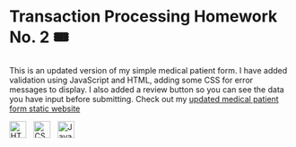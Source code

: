 # Transaction Processing Homework No. 2 :tickets:
###
This is an updated version of my simple medical patient form. I have added validation using JavaScript and HTML, adding some CSS for error messages to display. I also added a review button so you can see the data you have input before submitting. Check out my [updated medical patient form static website](https://bradenabramowitz.github.io/tphw2/hw2.html)

<img align="left" alt="HTML" width="30px" style="padding-right:10px;" src="https://cdn.jsdelivr.net/gh/devicons/devicon@latest/icons/html5/html5-plain-wordmark.svg" />
<img align="left" alt="CSS" width="30px" style="padding-right:10px;" src="https://cdn.jsdelivr.net/gh/devicons/devicon@latest/icons/css3/css3-plain-wordmark.svg" />
<img align="left" alt="JavaScript" width="30px" style="padding-right:10px;" src="https://cdn.jsdelivr.net/gh/devicons/devicon@latest/icons/javascript/javascript-plain.svg" />
